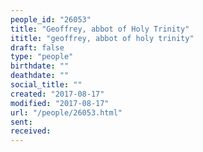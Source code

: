 ```yaml
---
people_id: "26053"
title: "Geoffrey, abbot of Holy Trinity"
ititle: "geoffrey, abbot of holy trinity"
draft: false
type: "people"
birthdate: ""
deathdate: ""
social_title: ""
created: "2017-08-17"
modified: "2017-08-17"
url: "/people/26053.html"
sent:
received:
---
```

